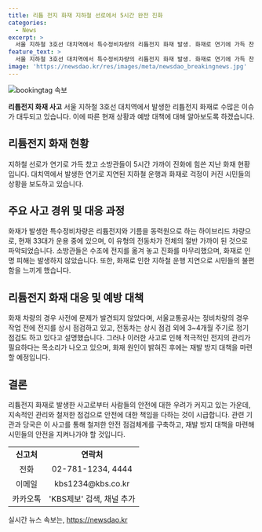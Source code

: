```yaml
---
title: 리튬 전지 화재 지하철 선로에서 5시간 완전 진화
categories:
  - News
excerpt: >
  서울 지하철 3호선 대치역에서 특수정비차량의 리튬전지 화재 발생. 화재로 연기에 가득 찬 선로, 출퇴근에 지장. 화재 진화에 5시간 소요. 리튬전지 장착 전동차 절반 가까이, 화재 발생 우려. 화재 차량은 하이브리드차량으로 현재 33대 운용 중. KBS 뉴스 이원희.
feature_text: >
  서울 지하철 3호선 대치역에서 특수정비차량의 리튬전지 화재 발생. 화재로 연기에 가득 찬 선로, 출퇴근에 지장. 화재 진화에 5시간 소요. 리튬전지 장착 전동차 절반 가까이, 화재 발생 우려. 화재 차량은 하이브리드차량으로 현재 33대 운용 중. KBS 뉴스 이원희.
image: 'https://newsdao.kr/res/images/meta/newsdao_breakingnews.jpg'
---
```


<p><img src="https://newsdao.kr/res/images/meta/newsdao_breakingnews.jpg" alt="bookingtag 속보" /></p>

<p><b>리튬전지 화재 사고</b>
서울 지하철 3호선 대치역에서 발생한 리튬전지 화재로 수많은 이슈가 대두되고 있습니다. 이에 따른 현재 상황과 예방 대책에 대해 알아보도록 하겠습니다.</p>

<h2 data-ke-size="size26">리튬전지 화재 현황</h2>

<p data-ke-size="size16">지하철 선로가 연기로 가득 찼고 소방관들이 5시간 가까이 진화에 힘쓴 지난 화재 현황입니다. 대치역에서 발생한 연기로 지연된 지하철 운행과 화재로 걱정이 커진 시민들의 상황을 보도하고 있습니다.</p>

<h2 data-ke-size="size26">주요 사고 경위 및 대응 과정</h2>

<p data-ke-size="size16">화재가 발생한 특수정비차량은 리튬전지와 기름을 동력원으로 하는 하이브리드 차량으로, 현재 33대가 운용 중에 있으며, 이 유형의 전동차가 전체의 절반 가까이 된 것으로 파악되었습니다. 소방관들은 수조에 전지를 옮겨 놓고 진화를 마무리했으며, 화재로 인명 피해는 발생하지 않았습니다. 또한, 화재로 인한 지하철 운행 지연으로 시민들의 불편함을 느끼게 했습니다.</p>

<h2 data-ke-size="size26">리튬전지 화재 대응 및 예방 대책</h2>

<p data-ke-size="size16">화재 차량의 경우 사전에 문제가 발견되지 않았다며, 서울교통공사는 정비차량의 경우 작업 전에 전지를 상시 점검하고 있고, 전동차는 상시 점검 외에 3~4개월 주기로 정기 점검도 하고 있다고 설명했습니다. 그러나 이러한 사고로 인해 적극적인 전지의 관리가 필요하다는 목소리가 나오고 있으며, 화재 원인이 밝혀진 후에는 재발 방지 대책을 마련할 예정입니다.</p>

<h2 data-ke-size="size26">결론</h2>

<p data-ke-size="size16">리튬전지 화재로 발생한 사고로부터 사람들의 안전에 대한 우려가 커지고 있는 가운데, 지속적인 관리와 철저한 점검으로 안전에 대한 책임을 다하는 것이 시급합니다. 관련 기관과 당국은 이 사고를 통해 철저한 안전 점검체계를 구축하고, 재발 방지 대책을 마련해 시민들의 안전을 지켜나가야 할 것입니다.</p>

<table>
    <tr>
        <td style="text-align: center; height: 17px;"><b>신고처</b></td>
        <td style="text-align: center; height: 17px;"><b>연락처</b></td>
    </tr>
    <tr>
        <td style="text-align: center; height: 17px;">전화</td>
        <td style="text-align: center; height: 17px;">02-781-1234, 4444</td>
    </tr>
    <tr>
        <td style="text-align: center; height: 17px;">이메일</td>
        <td style="text-align: center; height: 17px;">kbs1234@kbs.co.kr</td>
    </tr>
    <tr>
        <td style="text-align: center; height: 17px;">카카오톡</td>
        <td style="text-align: center; height: 17px;">'KBS제보' 검색, 채널 추가</td>
    </tr>
</table>
실시간 뉴스 속보는, <a href="https://newsdao.kr" rel="dofollow">https://newsdao.kr</a>


